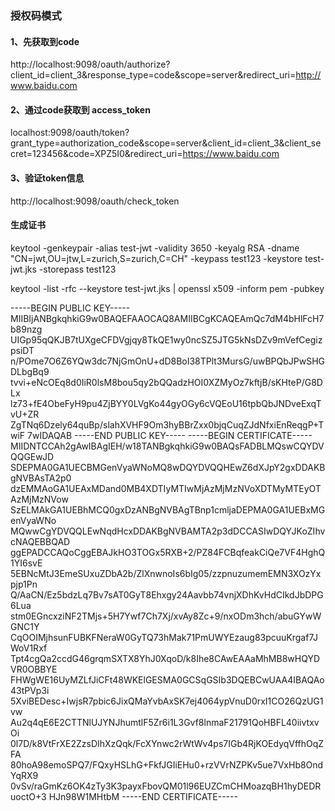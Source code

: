 ### 授权码模式
#### 1、先获取到code
http://localhost:9098/oauth/authorize?client_id=client_3&response_type=code&scope=server&redirect_uri=http://www.baidu.com
#### 2、通过code获取到 access_token
localhost:9098/oauth/token?grant_type=authorization_code&scope=server&client_id=client_3&client_secret=123456&code=XPZ5I0&redirect_uri=https://www.baidu.com
#### 3、验证token信息
http://localhost:9098/oauth/check_token

#### 生成证书
keytool -genkeypair -alias test-jwt -validity 3650 -keyalg RSA -dname "CN=jwt,OU=jtw,L=zurich,S=zurich,C=CH" -keypass test123 -keystore test-jwt.jks -storepass test123

keytool -list -rfc --keystore test-jwt.jks | openssl x509 -inform pem -pubkey

-----BEGIN PUBLIC KEY-----
MIIBIjANBgkqhkiG9w0BAQEFAAOCAQ8AMIIBCgKCAQEAmQc7dM4bHlFcH7b89nzg
UIGp95qQKJB7tUXgeCFDVgjqy8TkQE1wy0ncSZ5JTG5kNsDZv9mVefCegizpsiDT
n/POme7O6Z6YQw3dc7NjGmOnU+dD8BoI38TPlt3MursG/uwBPQbJPwSHGDLbgBq9
tvvi+eNcOEq8d0IiR0lsM8bou5qy2bQQadzHOI0XZMyOz7kftjB/sKHteP/G8DLx
lz73+fE4ObeFyH9pu4ZjBYY0LVgKo44gyOGy6cVQEoU16tpbQbJNDveExqTvU+ZR
ZgTNq6Dzely64quBp/slahXVHF9Om3hyBBrZxx0bjqCuqZJdNfxiEnReqgP+TwiF
7wIDAQAB
-----END PUBLIC KEY-----
-----BEGIN CERTIFICATE-----
MIIDNTCCAh2gAwIBAgIEH/w18TANBgkqhkiG9w0BAQsFADBLMQswCQYDVQQGEwJD
SDEPMA0GA1UECBMGenVyaWNoMQ8wDQYDVQQHEwZ6dXJpY2gxDDAKBgNVBAsTA2p0
dzEMMAoGA1UEAxMDand0MB4XDTIyMTIwMjAzMjMzNVoXDTMyMTEyOTAzMjMzNVow
SzELMAkGA1UEBhMCQ0gxDzANBgNVBAgTBnp1cmljaDEPMA0GA1UEBxMGenVyaWNo
MQwwCgYDVQQLEwNqdHcxDDAKBgNVBAMTA2p3dDCCASIwDQYJKoZIhvcNAQEBBQAD
ggEPADCCAQoCggEBAJkHO3TOGx5RXB+2/PZ84FCBqfeakCiQe7VF4HghQ1YI6svE
5EBNcMtJ3EmeSUxuZDbA2b/ZlXnwnoIs6bIg05/zzpnuzumemEMN3XOzYxpjp1Pn
Q/AaCN/Ez5bdzLq7Bv7sAT0GyT8Ehxgy24Aavbb74vnjXDhKvHdCIkdJbDPG6Lua
stm0EGncxziNF2TMjs+5H7Ywf7Ch7Xj/xvAy8Zc+9/nxODm3hch/abuGYwWGNC1Y
CqOOIMjhsunFUBKFNeraW0GyTQ73hMak71PmUWYEzaug83pcuuKrgaf7JWoV1Rxf
Tpt4cgQa2ccdG46grqmSXTX8YhJ0XqoD/k8Ihe8CAwEAAaMhMB8wHQYDVR0OBBYE
FHWgWE16UyMZLfJiCFt48WKElGESMA0GCSqGSIb3DQEBCwUAA4IBAQAo43tPVp3i
5XviBEDesc+IwjsR7pbic6JixQMaYvbAxSK7ej4064ypVnuD0rxI1CO26QzUG1vw
Au2q4qE6E2CTTNlUJYNJhumtlF5Zr6i1L3Gvf8lnmaF21791QoHBFL40iivtxvOi
0l7D/k8VtFrXE2ZzsDIhXzQqk/FcXYnwc2rWtWv4ps7IGb4RjKOEdyqVffhOqZFA
80hoA98emoSPQ7/FQxyHSLhG+FkfJGIiEHu0+rzVVrNZPKv5ue7VxHb8OndYqRX9
0vSv/raGmKz6OK4zTy3K3payxFbovQM01l96EUZCmCHMoazqBH1hyDEDRuoctO+3
HJn98W1MHtbM
-----END CERTIFICATE-----